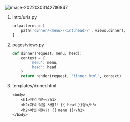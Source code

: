 ![image-20220303142706847](C:\Users\USER\AppData\Roaming\Typora\typora-user-images\image-20220303142706847.png)

1. intro/urls.py

   ```python
   urlpatterns = [
       path('dinner/<menu>/<int:head>/', views.dinner),
   ]
   ```

2. pages/views.py

   ```python
   def dinner(request, menu, head):
       context = {
           'menu': menu,
           'head': head
       }
       return render(request, 'dinner.html', context)
   ```

3. templates/dinner.html

   ```django
   <body>
       <h1>저녁 메뉴</h1>
       <h2>저녁 먹을 사람?! {{ head }}명</h2>
       <h2>어떤 메뉴?! {{ menu }}</h2>
   </body>
   ```

